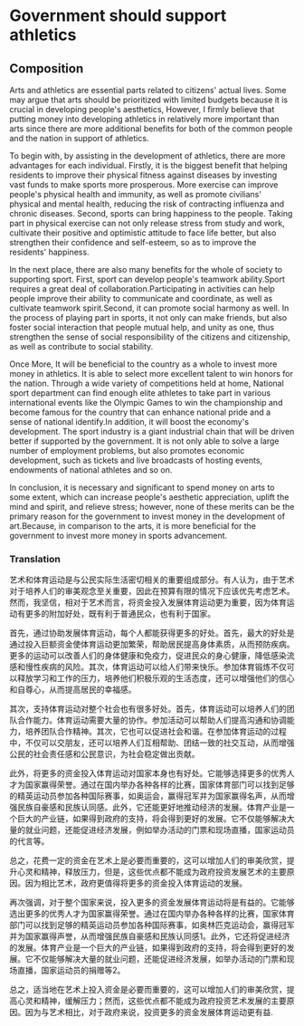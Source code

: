 # Government should support athletics

## Composition

Arts and athletics are essential parts related to citizens' actual lives. Some may argue that arts should be prioritized with limited budgets because it is crucial in developing people's aesthetics, However, I firmly believe that putting money into developing athletics in relatively more important than arts since there are more additional benefits for both of the common people and the nation in support of athletics.

To begin with, by assisting in the development of athletics, there are more advantages for each individual. Firstly, it is the biggest benefit that helping residents to improve their physical fitness against diseases by investing vast funds to make sports more prosperous. More exercise can improve people's physical health and immunity, as well as promote civilians' physical and mental health, reducing the risk of contracting influenza and chronic diseases. Second, sports can bring happiness to the people. Taking part in physical exercise can not only release stress from study and work, cultivate their positive and optimistic attitude to face life better, but also strengthen their confidence and self-esteem, so as to improve the residents' happiness.

In the next place, there are also many benefits for the whole of society to supporting sport. First, sport can develop people's teamwork ability.Sport requires a great deal of collaboration.Participating in activities can help people improve their ability to communicate and coordinate, as well as cultivate teamwork spirit.Second, it can promote social harmony as well. In the process of playing part in sports, it not only can make friends, but also foster social interaction that people mutual help, and unity as one, thus strengthen the sense of social responsibility of the citizens and citizenship, as well as contribute to social stability.

Once More, It will be beneficial to the country as a whole to invest more money in athletics. It is able to select more excellent talent to win honors for the nation. Through a wide variety of competitions held at home, National sport department can find enough elite athletes to take part in various international events like the Olympic Games to win the championship and become famous for the country that can enhance national pride and a sense of national identify.In addition, it will boost the economy's development. The sport industry is a giant industrial chain that will be driven better if supported by the government. It is not only able to solve a large number of employment problems, but also promotes economic development, such as tickets and live broadcasts of hosting events, endowments of national athletes and so on.

In conclusion, it is necessary and significant to spend money on arts to some extent, which can increase people's aesthetic appreciation, uplift the mind and spirit, and relieve stress; however, none of these merits can be the primary reason for the government to invest money in the development of art.Because, in comparison to the arts, it is more beneficial for the government to invest more money in sports advancement.

<div style="page-break-after: always;"></div>

### Translation
艺术和体育运动是与公民实际生活密切相关的重要组成部分。有人认为，由于艺术对于培养人们的审美观念至关重要，因此在预算有限的情况下应该优先考虑艺术。然而，我坚信，相对于艺术而言，将资金投入发展体育运动更为重要，因为体育运动有更多的附加好处，既有利于普通民众，也有利于国家。

首先，通过协助发展体育运动，每个人都能获得更多的好处。首先，最大的好处是通过投入巨额资金使体育运动更加繁荣，帮助居民提高身体素质，从而预防疾病。更多的运动可以改善人们的身体健康和免疫力，促进民众的身心健康，降低感染流感和慢性疾病的风险。其次，体育运动可以给人们带来快乐。参加体育锻炼不仅可以释放学习和工作的压力，培养他们积极乐观的生活态度，还可以增强他们的信心和自尊心，从而提高居民的幸福感。

其次，支持体育运动对整个社会也有很多好处。首先，体育运动可以培养人们的团队合作能力。体育运动需要大量的协作。参加活动可以帮助人们提高沟通和协调能力，培养团队合作精神。其次，它也可以促进社会和谐。在参加体育运动的过程中，不仅可以交朋友，还可以培养人们互相帮助、团结一致的社交互动，从而增强公民的社会责任感和公民意识，为社会稳定做出贡献。

此外，将更多的资金投入体育运动对国家本身也有好处。它能够选择更多的优秀人才为国家赢得荣誉。通过在国内举办各种各样的比赛，国家体育部门可以找到足够的精英运动员参加各种国际赛事，如奥运会，赢得冠军并为国家赢得名声，从而增强民族自豪感和民族认同感。此外，它还能更好地推动经济的发展。体育产业是一个巨大的产业链，如果得到政府的支持，将会得到更好的发展。它不仅能够解决大量的就业问题，还能促进经济发展，例如举办活动的门票和现场直播，国家运动员的代言等。

总之，花费一定的资金在艺术上是必要而重要的，这可以增加人们的审美欣赏，提升心灵和精神，释放压力，但是，这些优点都不能成为政府投资发展艺术的主要原因。因为相比艺术，政府更值得将更多的资金投入体育运动的发展。

再次强调，对于整个国家来说，投入更多的资金发展体育运动将是有益的。它能够选出更多的优秀人才为国家赢得荣誉。通过在国内举办各种各样的比赛，国家体育部门可以找到足够的精英运动员参加各种国际赛事，如奥林匹克运动会，赢得冠军并为国家赢得声誉，从而增强民族自豪感和民族认同感1。此外，它还将促进经济的发展。体育产业是一个巨大的产业链，如果得到政府的支持，将会得到更好的发展。它不仅能够解决大量的就业问题，还能促进经济发展，如举办活动的门票和现场直播，国家运动员的捐赠等2。

总之，适当地在艺术上投入资金是必要而重要的，这可以增加人们的审美欣赏，提高心灵和精神，缓解压力；然而，这些优点都不能成为政府投资艺术发展的主要原因。因为与艺术相比，对于政府来说，投资更多的资金发展体育运动更有益.


